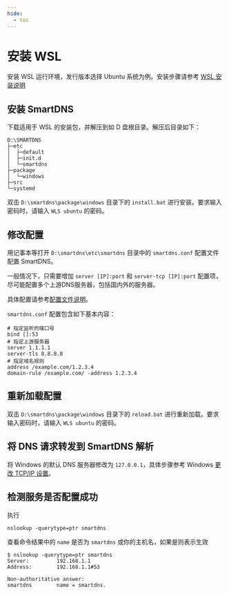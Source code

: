 ```yaml
---
hide:
  - toc
---
```


# 安装 WSL

安装 WSL 运行环境，发行版本选择 Ubuntu 系统为例。安装步骤请参考 [WSL 安装说明](https://docs.microsoft.com/zh-CN/windows/wsl/install)

## 安装 SmartDNS

下载适用于 WSL 的安装包，并解压到如 D 盘根目录。解压后目录如下：

```shell
D:\SMARTDNS
├─etc
│  ├─default
│  ├─init.d
│  └─smartdns
├─package
│  └─windows
├─src
└─systemd
```

双击 `D:\smartdns\package\windows` 目录下的 `install.bat` 进行安装。要求输入密码时，请输入 `WLS ubuntu` 的密码。

## 修改配置

用记事本等打开 `D:\smartdns\etc\smartdns` 目录中的 `smartdns.conf` 配置文件配置 SmartDNS。

一般情况下，只需要增加 `server [IP]:port` 和 `server-tcp [IP]:port` 配置项，
尽可能配置多个上游DNS服务器，包括国内外的服务器。

具体配置请参考[配置文件说明](#配置文件说明)。

`smartdns.conf` 配置包含如下基本内容：

```shell
# 指定监听的端口号
bind []:53 
# 指定上游服务器
server 1.1.1.1
server-tls 8.8.8.8
# 指定域名规则
address /example.com/1.2.3.4
domain-rule /example.com/ -address 1.2.3.4
```

## 重新加载配置

双击 `D:\smartdns\package\windows` 目录下的 `reload.bat` 进行重新加载。要求输入密码时，请输入 `WLS ubuntu` 的密码。

## 将 DNS 请求转发到 SmartDNS 解析

将 Windows 的默认 DNS 服务器修改为 `127.0.0.1`，具体步骤参考 Windows [更改 TCP/IP 设置](https://support.microsoft.com/zh-cn/help/15089/windows-change-tcp-ip-settings)。

## 检测服务是否配置成功

执行

```shell
nslookup -querytype=ptr smartdns
```

查看命令结果中的 `name` 是否为 `smartdns` 或你的主机名，如果是则表示生效

```shell
$ nslookup -querytype=ptr smartdns
Server:         192.168.1.1
Address:        192.168.1.1#53

Non-authoritative answer:
smartdns        name = smartdns.
```
